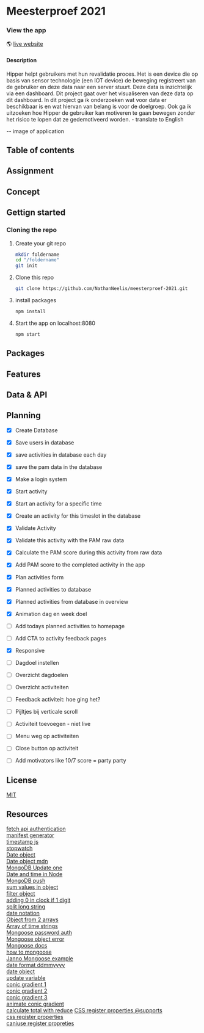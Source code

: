 # Meesterproef 2021

### View the app
:earth_americas:  [live website](https://hipper-pam.herokuapp.com/) 

#### Description
Hipper helpt gebruikers met hun revalidatie proces. Het is een device die op basis van sensor technologie (een IOT device) de beweging registreert van de gebruiker en deze data naar een server stuurt. Deze data is inzichtelijk via een dashboard. Dit project gaat over het visualiseren van deze data op dit dashboard. In dit project ga ik onderzoeken wat voor data er beschikbaar is en wat hiervan van belang is voor de doelgroep. Ook ga ik uitzoeken hoe Hipper de gebruiker kan motiveren te gaan bewegen zonder het risico te lopen dat ze gedemotiveerd worden. - translate to English  

-- image of application


## Table of contents

## Assignment

## Concept

## Gettign started

### Cloning the repo
1. Create your git repo  
    ```bash
    mkdir foldername  
    cd "/foldername"  
    git init  
    ```  

2. Clone this repo  
    ```bash
    git clone https://github.com/NathanNeelis/meesterproef-2021.git
    ```   

3. install packages  
    ```bash
    npm install
    ```  

4. Start the app on localhost:8080 
    ```bash
    npm start
    ```  

## Packages

## Features

## Data & API

## Planning

* [x] Create Database
* [x] Save users in database  
* [x] save activities in database each day  
* [x] save the pam data in the database  
* [x] Make a login system   
* [x] Start activity  
* [x] Start an activity for a specific time    
* [x] Create an activity for this timeslot in the database  
* [x] Validate Activity  
* [x] Validate this activity with the PAM raw data  
* [x] Calculate the PAM score during this activity from raw data  
* [x] Add PAM score to the completed activity in the app  
* [x] Plan activities form
* [x] Planned activities to database
* [x] Planned activities from database in overview
* [x] Animation dag en week doel

* [ ] Add todays planned activities to homepage
* [ ] Add CTA to activity feedback pages
* [x] Responsive
* [ ] Dagdoel instellen
* [ ] Overzicht dagdoelen
* [ ] Overzicht activiteiten
* [ ] Feedback activiteit: hoe ging het?
* [ ] Pijltjes bij verticale scroll

* [ ] Activiteit toevoegen - niet live
* [ ] Menu weg op activiteiten
* [ ] Close button op activiteit
* [ ] Add motivators like 10/7 score = party party  



## License
[MIT](https://github.com/NathanNeelis/meesterproef-2021/blob/master/LICENSE)  


## Resources
[fetch api authentication](https://stackoverflow.com/questions/43842793/basic-authentication-with-fetch)  
[manifest generator](https://www.simicart.com/manifest-generator.html/)  
[timestamp js](https://flaviocopes.com/how-to-get-timestamp-javascript/)  
[stopwatch](https://codepen.io/cathydutton/pen/GBcvo)  
[Date object](https://www.digitalocean.com/community/tutorials/understanding-date-and-time-in-javascript)  
[Date object mdn](https://developer.mozilla.org/en-US/docs/Web/JavaScript/Reference/Global_Objects/Date/Date)  
[MongoDB Update one](https://docs.mongodb.com/manual/reference/method/db.collection.updateOne/)  
[Date and time in Node](https://usefulangle.com/post/187/nodejs-get-date-time)  
[MongoDB push](https://docs.mongodb.com/manual/reference/operator/update/push/)  
[sum values in object](https://stackoverflow.com/questions/16449295/how-to-sum-the-values-of-a-javascript-object)  
[filter object](https://masteringjs.io/tutorials/fundamentals/filter-object)  
[adding 0 in clock if 1 digit](https://stackoverflow.com/questions/12278272/adding-0-if-clock-have-one-digit)  
[split long string](https://stackoverflow.com/questions/6259515/how-can-i-split-a-string-into-segments-of-n-characters)  
[date notation](https://stackoverflow.com/questions/1531093/how-do-i-get-the-current-date-in-javascript)  
[Object from 2 arrays](https://stackoverflow.com/questions/39127989/creating-a-javascript-object-from-two-arrays)  
[Array of time strings](https://stackoverflow.com/questions/36125038/generate-array-of-times-as-strings-for-every-x-minutes-in-javascript)  
[Mongoose password auth](https://www.mongodb.com/blog/post/password-authentication-with-mongoose-part-1)  
[Mongoose object error](https://stackoverflow.com/questions/32633561/cant-access-object-property-of-a-mongoose-response)  
[Mongoose docs](https://mongoosejs.com/docs/guide.html)  
[how to mongoose](https://zellwk.com/blog/local-mongodb/#:~:text=To%20connect%20to%20your%20local,databases%20in%20your%20local%20MongoDB.)  
[Janno Mongoose example](https://github.com/TuriGuilano/be_example_repo/blob/main/app.js)  
[date format ddmmyyyy](https://stackoverflow.com/questions/12409299/how-to-get-current-formatted-date-dd-mm-yyyy-in-javascript-and-append-it-to-an-i)  
[date object](https://www.w3resource.com/javascript/object-property-method/date-getDate.php)  
[update variable](https://css-tricks.com/updating-a-css-variable-with-javascript/)  
[conic gradient 1](https://www.youtube.com/watch?v=baorOUVPF-I)  
[conic gradient 2](https://www.youtube.com/watch?v=_SubPYPtJO4)  
[conic gradient 3](https://css-tricks.com/using-conic-gradients-css-variables-create-doughnut-chart-output-range-input/)  
[animate conic gradient](https://css-tricks.com/the-state-of-changing-gradients-with-css-transitions-and-animations/)  
[calculate total with reduce](https://stackoverflow.com/questions/1230233/how-to-find-the-sum-of-an-array-of-numbers)
[CSS register properties @supports](https://web.dev/at-property/)  
[css register properties](https://developer.mozilla.org/en-US/docs/Web/API/CSS/RegisterProperty)  
[caniuse register propreties](https://caniuse.com/?search=CSS.registerProperty)  
